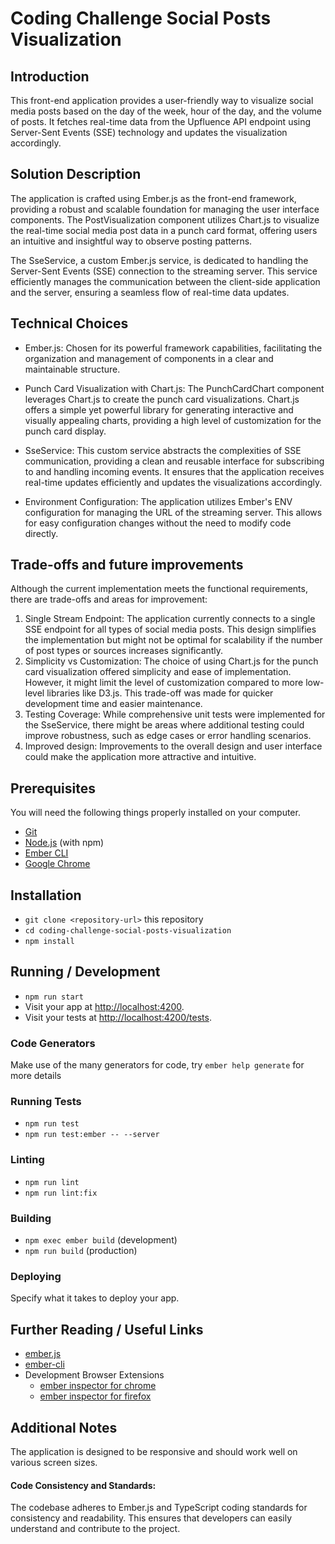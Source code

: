 # Coding Challenge Social Posts Visualization

## Introduction

This front-end application provides a user-friendly way to visualize social media posts based on the day of the week, hour of the day, and the volume of posts. It fetches real-time data from the Upfluence API endpoint using Server-Sent Events (SSE) technology and updates the visualization accordingly.

## Solution Description

The application is crafted using Ember.js as the front-end framework, providing a robust and scalable foundation for managing the user interface components. The PostVisualization component utilizes Chart.js to visualize the real-time social media post data in a punch card format, offering users an intuitive and insightful way to observe posting patterns.

The SseService, a custom Ember.js service, is dedicated to handling the Server-Sent Events (SSE) connection to the streaming server. This service efficiently manages the communication between the client-side application and the server, ensuring a seamless flow of real-time data updates.

## Technical Choices

-  Ember.js: Chosen for its powerful framework capabilities, facilitating the organization and management of components in a clear and maintainable structure.

- Punch Card Visualization with Chart.js: The PunchCardChart component leverages Chart.js to create the punch card visualizations. Chart.js offers a simple yet powerful library for generating interactive and visually appealing charts, providing a high level of customization for the punch card display.

- SseService: This custom service abstracts the complexities of SSE communication, providing a clean and reusable interface for subscribing to and handling incoming events. It ensures that the application receives real-time updates efficiently and updates the visualizations accordingly.

- Environment Configuration: The application utilizes Ember's ENV configuration for managing the URL of the streaming server. This allows for easy configuration changes without the need to modify code directly.

## Trade-offs and future improvements

Although the current implementation meets the functional requirements, there are trade-offs and areas for improvement:

1. Single Stream Endpoint: The application currently connects to a single SSE endpoint for all types of social media posts. This design simplifies the implementation but might not be optimal for scalability if the number of post types or sources increases significantly.
2. Simplicity vs Customization: The choice of using Chart.js for the punch card visualization offered simplicity and ease of implementation. However, it might limit the level of customization compared to more low-level libraries like D3.js. This trade-off was made for quicker development time and easier maintenance.
3. Testing Coverage: While comprehensive unit tests were implemented for the SseService, there might be areas where additional testing could improve robustness, such as edge cases or error handling scenarios.
4. Improved design: Improvements to the overall design and user interface could make the application more attractive and intuitive.

## Prerequisites

You will need the following things properly installed on your computer.

- [Git](https://git-scm.com/)
- [Node.js](https://nodejs.org/) (with npm)
- [Ember CLI](https://cli.emberjs.com/release/)
- [Google Chrome](https://google.com/chrome/)

## Installation

- `git clone <repository-url>` this repository
- `cd coding-challenge-social-posts-visualization`
- `npm install`

## Running / Development

- `npm run start`
- Visit your app at [http://localhost:4200](http://localhost:4200).
- Visit your tests at [http://localhost:4200/tests](http://localhost:4200/tests).

### Code Generators

Make use of the many generators for code, try `ember help generate` for more details

### Running Tests

- `npm run test`
- `npm run test:ember -- --server`

### Linting

- `npm run lint`
- `npm run lint:fix`

### Building

- `npm exec ember build` (development)
- `npm run build` (production)

### Deploying

Specify what it takes to deploy your app.

## Further Reading / Useful Links

- [ember.js](https://emberjs.com/)
- [ember-cli](https://cli.emberjs.com/release/)
- Development Browser Extensions
  - [ember inspector for chrome](https://chrome.google.com/webstore/detail/ember-inspector/bmdblncegkenkacieihfhpjfppoconhi)
  - [ember inspector for firefox](https://addons.mozilla.org/en-US/firefox/addon/ember-inspector/)

## Additional Notes

The application is designed to be responsive and should work well on various screen sizes.

#### Code Consistency and Standards:
The codebase adheres to Ember.js and TypeScript coding standards for consistency and readability. This ensures that developers can easily understand and contribute to the project.
